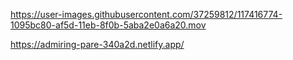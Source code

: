 
https://user-images.githubusercontent.com/37259812/117416774-1095bc80-af5d-11eb-8f0b-5aba2e0a6a20.mov

https://admiring-pare-340a2d.netlify.app/

